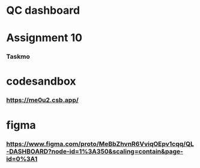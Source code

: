 # QC dashboard

# Assignment 10
### Taskmo

# codesandbox
### https://me0u2.csb.app/

# figma
### https://www.figma.com/proto/MeBbZhvnR6VviqOEpv1cqq/QL-DASHBOARD?node-id=1%3A350&scaling=contain&page-id=0%3A1
